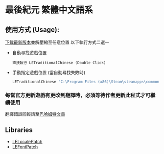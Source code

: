 # 最後紀元 繁體中文語系

## 使用方式 (Usage):

[下載最新版本](https://github.com/aianlinb/LETraditionalChinese/releases)並解壓縮至任意位置
以下執行方式二選一

- 自動尋找遊戲位置
	```
	直接執行 LETraditionalChinese (Double Click)
	```
- 手動指定遊戲位置 (當自動尋找失敗時)
	```sh
	LETraditionalChinese "C:\Program Files (x86)\Steam\steamapps\common\Last Epoch"
	```

### 每當官方更新遊戲有更改到翻譯時，必須等待作者更新此程式才可繼續使用
翻譯錯誤回報請至[巴哈姆特文章](https://forum.gamer.com.tw/C.php?bsn=35693&snA=952)

## Libraries
- [LELocalePatch](https://github.com/aianlinb/LELocalePatch/tree/main)
- [LEFontPatch](https://github.com/aianlinb/LEFontPatch/tree/main)